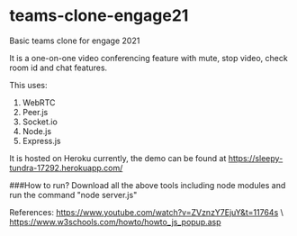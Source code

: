 # teams-clone-engage21
Basic teams clone for engage 2021

It is a one-on-one video conferencing feature with mute, stop video, check room id and chat features.

This uses:
1. WebRTC
2. Peer.js
3. Socket.io
4. Node.js
5. Express.js

It is hosted on Heroku currently, the demo can be found at https://sleepy-tundra-17292.herokuapp.com/

###How to run?
Download all the above tools including node modules and run the command "node server.js"


References:
https://www.youtube.com/watch?v=ZVznzY7EjuY&t=11764s \\
https://www.w3schools.com/howto/howto_js_popup.asp
